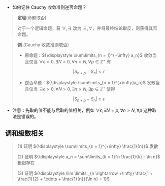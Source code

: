 

- 如何记住 Cauchy 收敛准则逆否命题？

> **定理**(命题取否)
>
> 对于一个逻辑命题，将 $\forall, \exists$ 改为 $\exists, \forall$，并将最终结论取反，则获得其否命题。

> **例.**(Cauchy 收敛准则取否)
>
> - 原命题：${\displaystyle \sum\limits_{n = 1}^{+\infty} a_n}$ 收敛当且仅当 $\forall \epsilon > 0, \exists N > 0, \forall n > N, \forall p \in \mathbb{Z}^+$ 有
>
> $$ |S_{n+p} - S_n| < \epsilon$$
>
> - 逆否命题：${\displaystyle \sum\limits_{n = 1}^{+\infty}a_n}$ 发散当且仅当 $\exists \epsilon > 0, \forall N > 0, \exists n > N, \exists p \in \mathbb{Z}^+$ 使得
>
> $$ |S_{n+p} - S_n| \geq \epsilon$$

- 注意：先取的值不能与后取的值相关，例如 $\forall \epsilon, \exists N = p, \forall n > N, \forall p$ 这种取法是错误的。

## 调和级数相关

> (1) 证明 ${\displaystyle \sum\limits_{n = 1}^{+\infty} \frac{1}{n}}$ 发散
>
> (2) 证明 ${\displaystyle a_n = \sum\limits_{k = 1}^n \frac{1}{k} - \ln n}$ 极限存在
>
> (3) 证明 ${\displaystyle \lim \limits _{n \rightarrow +\infty} \frac{1 + \frac{1}{2} + \cdots + \frac{1}{n}}{\ln n} = 1}$


